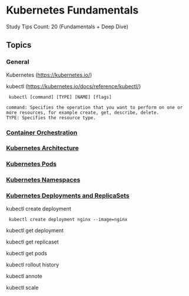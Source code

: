 # Kubernetes Fundamentals

Study Tips Count: 20 (Fundamentals + Deep Dive)

## Topics

### General

Kubernetes (https://kubernetes.io/)

kubectl (https://kubernetes.io/docs/reference/kubectl/)

```
 kubectl [command] [TYPE] [NAME] [flags]

command: Specifies the operation that you want to perform on one or more resources, for example create, get, describe, delete.
TYPE: Specifies the resource type. 
```

### [Container Orchestration](https://github.com/gocklkatz/screenshots/blob/main/kcna/docs/3_Kubernetes_Fundamentals.md#container-orchestration)

### [Kubernetes Architecture](https://github.com/gocklkatz/screenshots/blob/main/kcna/docs/3_Kubernetes_Fundamentals.md#kubernetes-architecture)

### [Kubernetes Pods](https://github.com/gocklkatz/screenshots/blob/main/kcna/docs/3_Kubernetes_Fundamentals.md#kubernetes-pods)

### [Kubernetes Namespaces](https://github.com/gocklkatz/screenshots/blob/main/kcna/docs/3_Kubernetes_Fundamentals.md#kubernetes-namespaces)

### [Kubernetes Deployments and ReplicaSets](https://github.com/gocklkatz/screenshots/blob/main/kcna/docs/3_Kubernetes_Fundamentals.md#kubernetes-deployments-and-replicasets)

kubectl create deployment

```
 kubectl create deployment nginx --image=nginx
```

kubectl get deployment

kubectl get replicaset

kubectl get pods

kubectl rollout history

kubectl annote

kubectl scale
